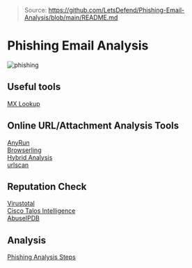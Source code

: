> Source: https://github.com/LetsDefend/Phishing-Email-Analysis/blob/main/README.md

# Phishing Email Analysis
![phishing](https://media.cleanshot.cloud/media/59514/jQ4kbCWoezxNZlrpFjOP843f6RqINRuViHzD4yAJ.jpeg?Expires=1684891840&Signature=ZXGPonrxTDserMVeu~gJ5AihuSc7pSaMX8Lze~-eSgc~vjIJNgvVhNPLSafoiDjOqgGjJhmocqxuHDXyfsbzpq1iSWJcOG9ew-PTegUumkVI3AJCsHk2oQzVlhVcORBkjZedaIVraW1dolXAebpDHVp6Wm1kbClbL7rcin6Aeciwhy6LbP~7LJwtuzrxpFi8qDZuASd5AeX1jGi3Q3aMHfetg9yeeZhV0dHmA76K1bM1KQ9tgT8nG153FrceIdzMdu81NJrijvwbUoRQqS1pnfGZ5snsC3M0GyILFDhTSr8VDki-zRoRpb8E3c2zMdqT43CjB0qSczGT3t3TO7SBjQ__&Key-Pair-Id=K269JMAT9ZF4GZ)

## Useful tools
[MX Lookup](https://mxtoolbox.com/ "MX Lookup")

## Online URL/Attachment Analysis Tools
[AnyRun](https://app.any.run/ "AnyRun")\
[Browserling](https://www.browserling.com/ "Browserling")\
[Hybrid Analysis](https://www.hybrid-analysis.com/ "Hybrid Analysis")\
[urlscan](https://urlscan.io/ "urlscan")


## Reputation Check
[Virustotal](https://www.virustotal.com/gui/ "Virustotal")\
[Cisco Talos Intelligence](https://talosintelligence.com/ "Cisco Talos Intelligence")\
[AbuseIPDB](https://www.abuseipdb.com/ "AbuseIPDB")

## Analysis
[Phishing Analysis Steps](https://app.letsdefend.io/academy/lesson/Phishing-Attack/ "Phishing Analysis Steps")